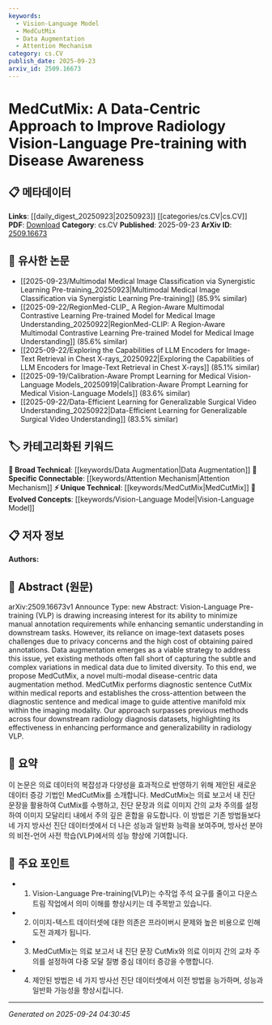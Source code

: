```yaml
---
keywords:
  - Vision-Language Model
  - MedCutMix
  - Data Augmentation
  - Attention Mechanism
category: cs.CV
publish_date: 2025-09-23
arxiv_id: 2509.16673
---
```


<!-- KEYWORD_LINKING_METADATA:
{
  "processed_timestamp": "2025-09-24T04:30:45.230680",
  "vocabulary_version": "1.0",
  "selected_keywords": [
    "Vision-Language Model",
    "MedCutMix",
    "Data Augmentation",
    "Attention Mechanism"
  ],
  "rejected_keywords": [],
  "similarity_scores": {
    "Vision-Language Model": 0.85,
    "MedCutMix": 0.8,
    "Data Augmentation": 0.7,
    "Attention Mechanism": 0.82
  },
  "extraction_method": "AI_prompt_based",
  "budget_applied": true,
  "candidates_json": {
    "candidates": [
      {
        "surface": "Vision-Language Pre-training",
        "canonical": "Vision-Language Model",
        "aliases": [
          "VLP"
        ],
        "category": "evolved_concepts",
        "rationale": "Links advancements in integrating vision and language models, a trending area in AI.",
        "novelty_score": 0.55,
        "connectivity_score": 0.89,
        "specificity_score": 0.78,
        "link_intent_score": 0.85
      },
      {
        "surface": "MedCutMix",
        "canonical": "MedCutMix",
        "aliases": [],
        "category": "unique_technical",
        "rationale": "Introduces a novel data augmentation technique specific to medical imaging.",
        "novelty_score": 0.92,
        "connectivity_score": 0.65,
        "specificity_score": 0.88,
        "link_intent_score": 0.8
      },
      {
        "surface": "data augmentation",
        "canonical": "Data Augmentation",
        "aliases": [],
        "category": "broad_technical",
        "rationale": "A fundamental technique in machine learning to enhance dataset diversity and model robustness.",
        "novelty_score": 0.4,
        "connectivity_score": 0.83,
        "specificity_score": 0.65,
        "link_intent_score": 0.7
      },
      {
        "surface": "cross-attention",
        "canonical": "Attention Mechanism",
        "aliases": [
          "cross-attention"
        ],
        "category": "specific_connectable",
        "rationale": "Highlights the use of attention mechanisms in multi-modal data processing.",
        "novelty_score": 0.58,
        "connectivity_score": 0.87,
        "specificity_score": 0.72,
        "link_intent_score": 0.82
      }
    ],
    "ban_list_suggestions": [
      "privacy concerns",
      "manual annotation requirements"
    ]
  },
  "decisions": [
    {
      "candidate_surface": "Vision-Language Pre-training",
      "resolved_canonical": "Vision-Language Model",
      "decision": "linked",
      "scores": {
        "novelty": 0.55,
        "connectivity": 0.89,
        "specificity": 0.78,
        "link_intent": 0.85
      }
    },
    {
      "candidate_surface": "MedCutMix",
      "resolved_canonical": "MedCutMix",
      "decision": "linked",
      "scores": {
        "novelty": 0.92,
        "connectivity": 0.65,
        "specificity": 0.88,
        "link_intent": 0.8
      }
    },
    {
      "candidate_surface": "data augmentation",
      "resolved_canonical": "Data Augmentation",
      "decision": "linked",
      "scores": {
        "novelty": 0.4,
        "connectivity": 0.83,
        "specificity": 0.65,
        "link_intent": 0.7
      }
    },
    {
      "candidate_surface": "cross-attention",
      "resolved_canonical": "Attention Mechanism",
      "decision": "linked",
      "scores": {
        "novelty": 0.58,
        "connectivity": 0.87,
        "specificity": 0.72,
        "link_intent": 0.82
      }
    }
  ]
}
-->

# MedCutMix: A Data-Centric Approach to Improve Radiology Vision-Language Pre-training with Disease Awareness

## 📋 메타데이터

**Links**: [[daily_digest_20250923|20250923]] [[categories/cs.CV|cs.CV]]
**PDF**: [Download](https://arxiv.org/pdf/2509.16673.pdf)
**Category**: cs.CV
**Published**: 2025-09-23
**ArXiv ID**: [2509.16673](https://arxiv.org/abs/2509.16673)

## 🔗 유사한 논문
- [[2025-09-23/Multimodal Medical Image Classification via Synergistic Learning Pre-training_20250923|Multimodal Medical Image Classification via Synergistic Learning Pre-training]] (85.9% similar)
- [[2025-09-22/RegionMed-CLIP_ A Region-Aware Multimodal Contrastive Learning Pre-trained Model for Medical Image Understanding_20250922|RegionMed-CLIP: A Region-Aware Multimodal Contrastive Learning Pre-trained Model for Medical Image Understanding]] (85.6% similar)
- [[2025-09-22/Exploring the Capabilities of LLM Encoders for Image-Text Retrieval in Chest X-rays_20250922|Exploring the Capabilities of LLM Encoders for Image-Text Retrieval in Chest X-rays]] (85.1% similar)
- [[2025-09-19/Calibration-Aware Prompt Learning for Medical Vision-Language Models_20250919|Calibration-Aware Prompt Learning for Medical Vision-Language Models]] (83.6% similar)
- [[2025-09-22/Data-Efficient Learning for Generalizable Surgical Video Understanding_20250922|Data-Efficient Learning for Generalizable Surgical Video Understanding]] (83.5% similar)

## 🏷️ 카테고리화된 키워드
**🧠 Broad Technical**: [[keywords/Data Augmentation|Data Augmentation]]
**🔗 Specific Connectable**: [[keywords/Attention Mechanism|Attention Mechanism]]
**⚡ Unique Technical**: [[keywords/MedCutMix|MedCutMix]]
**🚀 Evolved Concepts**: [[keywords/Vision-Language Model|Vision-Language Model]]

## 📋 저자 정보

**Authors:** 

## 📄 Abstract (원문)

arXiv:2509.16673v1 Announce Type: new 
Abstract: Vision-Language Pre-training (VLP) is drawing increasing interest for its ability to minimize manual annotation requirements while enhancing semantic understanding in downstream tasks. However, its reliance on image-text datasets poses challenges due to privacy concerns and the high cost of obtaining paired annotations. Data augmentation emerges as a viable strategy to address this issue, yet existing methods often fall short of capturing the subtle and complex variations in medical data due to limited diversity. To this end, we propose MedCutMix, a novel multi-modal disease-centric data augmentation method. MedCutMix performs diagnostic sentence CutMix within medical reports and establishes the cross-attention between the diagnostic sentence and medical image to guide attentive manifold mix within the imaging modality. Our approach surpasses previous methods across four downstream radiology diagnosis datasets, highlighting its effectiveness in enhancing performance and generalizability in radiology VLP.

## 📝 요약

이 논문은 의료 데이터의 복잡성과 다양성을 효과적으로 반영하기 위해 제안된 새로운 데이터 증강 기법인 MedCutMix를 소개합니다. MedCutMix는 의료 보고서 내 진단 문장을 활용하여 CutMix를 수행하고, 진단 문장과 의료 이미지 간의 교차 주의를 설정하여 이미지 모달리티 내에서 주의 깊은 혼합을 유도합니다. 이 방법은 기존 방법들보다 네 가지 방사선 진단 데이터셋에서 더 나은 성능과 일반화 능력을 보여주며, 방사선 분야의 비전-언어 사전 학습(VLP)에서의 성능 향상에 기여합니다.

## 🎯 주요 포인트

- 1. Vision-Language Pre-training(VLP)는 수작업 주석 요구를 줄이고 다운스트림 작업에서 의미 이해를 향상시키는 데 주목받고 있습니다.
- 2. 이미지-텍스트 데이터셋에 대한 의존은 프라이버시 문제와 높은 비용으로 인해 도전 과제가 됩니다.
- 3. MedCutMix는 의료 보고서 내 진단 문장 CutMix와 의료 이미지 간의 교차 주의를 설정하여 다중 모달 질병 중심 데이터 증강을 수행합니다.
- 4. 제안된 방법은 네 가지 방사선 진단 데이터셋에서 이전 방법을 능가하며, 성능과 일반화 가능성을 향상시킵니다.


---

*Generated on 2025-09-24 04:30:45*